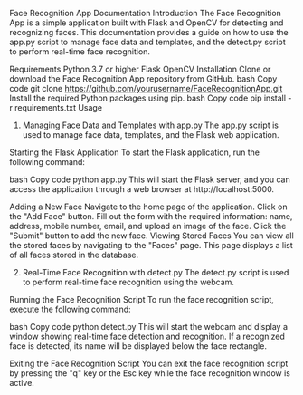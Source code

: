 Face Recognition App Documentation
Introduction
The Face Recognition App is a simple application built with Flask and OpenCV for detecting and recognizing faces. This documentation provides a guide on how to use the app.py script to manage face data and templates, and the detect.py script to perform real-time face recognition.

Requirements
Python 3.7 or higher
Flask
OpenCV
Installation
Clone or download the Face Recognition App repository from GitHub.
bash
Copy code
git clone https://github.com/yourusername/FaceRecognitionApp.git
Install the required Python packages using pip.
bash
Copy code
pip install -r requirements.txt
Usage
1. Managing Face Data and Templates with app.py
The app.py script is used to manage face data, templates, and the Flask web application.

Starting the Flask Application
To start the Flask application, run the following command:

bash
Copy code
python app.py
This will start the Flask server, and you can access the application through a web browser at http://localhost:5000.

Adding a New Face
Navigate to the home page of the application.
Click on the "Add Face" button.
Fill out the form with the required information: name, address, mobile number, email, and upload an image of the face.
Click the "Submit" button to add the new face.
Viewing Stored Faces
You can view all the stored faces by navigating to the "Faces" page. This page displays a list of all faces stored in the database.

2. Real-Time Face Recognition with detect.py
The detect.py script is used to perform real-time face recognition using the webcam.

Running the Face Recognition Script
To run the face recognition script, execute the following command:

bash
Copy code
python detect.py
This will start the webcam and display a window showing real-time face detection and recognition. If a recognized face is detected, its name will be displayed below the face rectangle.

Exiting the Face Recognition Script
You can exit the face recognition script by pressing the "q" key or the Esc key while the face recognition window is active.
